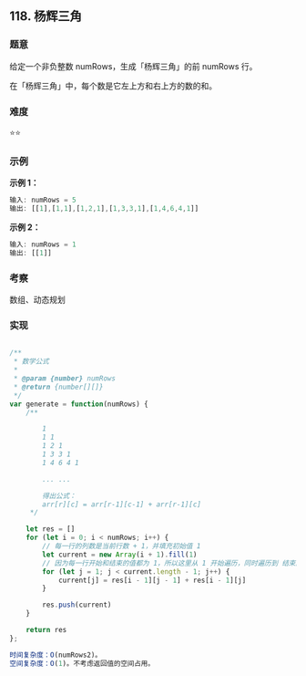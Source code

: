 ## 118. 杨辉三角

### 题意

给定一个非负整数 numRows，生成「杨辉三角」的前 numRows 行。

在「杨辉三角」中，每个数是它左上方和右上方的数的和。

### 难度

⭐⭐

### 示例

**示例 1：**

```javascript
输入: numRows = 5
输出: [[1],[1,1],[1,2,1],[1,3,3,1],[1,4,6,4,1]]
```

**示例 2：**

```javascript
输入: numRows = 1
输出: [[1]]
```

### 考察

数组、动态规划

### 实现

```javascript

/**
 * 数学公式
 *
 * @param {number} numRows
 * @return {number[][]}
 */
var generate = function(numRows) {
    /**

        1
        1 1
        1 2 1
        1 3 3 1
        1 4 6 4 1

        ... ...

        得出公式：
        arr[r][c] = arr[r-1][c-1] + arr[r-1][c]
     */

    let res = []
    for (let i = 0; i < numRows; i++) {
        // 每一行的列数是当前行数 + 1，并填充初始值 1
        let current = new Array(i + 1).fill(1)
        // 因为每一行开始和结束的值都为 1，所以这里从 1 开始遍历，同时遍历到 结束的前一个节点 时结束
        for (let j = 1; j < current.length - 1; j++) {
            current[j] = res[i - 1][j - 1] + res[i - 1][j]
        }

        res.push(current)
    }

    return res
};

时间复杂度：O(numRows2)。
空间复杂度：O(1)。不考虑返回值的空间占用。

```

